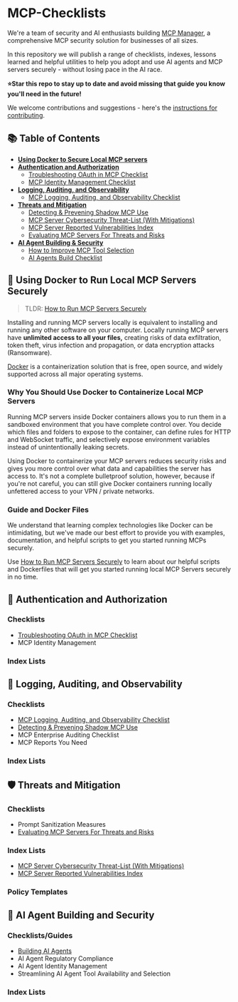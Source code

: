 # MCP-Checklists

We're a team of security and AI enthusiasts building [MCP Manager](https://mcpmanager.ai), a comprehensive MCP security solution for businesses of all sizes.

In this repository we will publish a range of checklists, indexes, lessons learned and helpful utilities to help you adopt and use AI agents and MCP servers securely - without losing pace in the AI race.

**⭐Star this repo to stay up to date and avoid missing that guide you know you'll need in the future!**

We welcome contributions and suggestions - here's the [instructions for contributing](./CONTRIBUTING.md).

## 📚 Table of Contents

- **[Using Docker to Secure Local MCP servers](#-using-docker-to-run-local-mcp-servers-securely)**
- **[Authentication and Authorization](#-authentication-and-authorization)**
    - [Troubleshooting OAuth in MCP Checklist](./infrastructure/docs/troubleshooting-oauth.md)
    - [MCP Identity Management Checklist](./infrastructure/docs/mcp-identity-management-checklist.md)
- **[Logging, Auditing, and Observability](#-logging-auditing-and-observability)**
    - [MCP Logging, Auditing, and Observability Checklist](./infrastructure/docs/logging-auditing-observability.md)
- **[Threats and Mitigation](#%EF%B8%8F-threats-and-mitigation)**
    - [Detecting & Prevening Shadow MCP Use](./infrastructure/docs/shadow-mcp-detect-prevent.md)
    - [MCP Server Cybersecurity Threat-List (With Mitigations)](./infrastructure/docs/mcp-security-threat-list.md)
    - [MCP Server Reported Vulnerabilities Index](./infrastructure/docs/reported-vulnerability-index.md)
    - [Evaluating MCP Servers For Threats and Risks](./infrastructure/docs/security-screening-mcp-servers.md)
- **[AI Agent Building & Security](#-ai-agent-building-and-security)**
    - [How to Improve MCP Tool Selection](./infrastructure/docs/improving-tool-selection.md)
    - [AI Agents Build Checklist](./infrastructure/docs/ai-agent-building.md)

## 🐳 Using Docker to Run Local MCP Servers Securely

> TLDR: [How to Run MCP Servers Securely](./infrastructure/docs/how-to-run-mcp-servers-securely.md)

Installing and running MCP servers locally is equivalent to installing and running any other software on your computer. Locally running MCP servers have **unlimited access to all your files,** creating risks of data exfiltration, token theft, virus infection and propagation, or data encryption attacks (Ransomware).

[Docker](https://www.docker.com/get-started/) is a containerization solution that is free, open source, and widely supported across all major operating systems.

### Why You Should Use Docker to Containerize Local MCP Servers

Running MCP servers inside Docker containers allows you to run them in a sandboxed environment that you have complete control over. You decide which files and folders to expose to the container, can define rules for HTTP and WebSocket traffic, and selectively expose environment variables instead of unintentionally leaking secrets.

Using Docker to containerize your MCP servers reduces security risks and gives you more control over what data and capabilities the server has access to. It's not a complete bulletproof solution, however, because if you're not careful, you can still give Docker containers running locally unfettered access to your VPN / private networks.

### Guide and Docker Files

We understand that learning complex technologies like Docker can be intimidating, but we've made our best effort to provide you with examples, documentation, and helpful scripts to get you started running MCPs securely.

Use [How to Run MCP Servers Securely](./infrastructure/docs/how-to-run-mcp-servers-securely.md) to learn about our helpful scripts and Dockerfiles that will get you started running local MCP Servers securely in no time.

## 🔐 Authentication and Authorization 

### Checklists

- [Troubleshooting OAuth in MCP Checklist](./infrastructure/docs/troubleshooting-oauth.md)
- MCP Identity Management

### Index Lists

## 📝 Logging, Auditing, and Observability

### Checklists

- [MCP Logging, Auditing, and Observability Checklist](./infrastructure/docs/logging-auditing-observability.md)
- [Detecting & Prevening Shadow MCP Use](./infrastructure/docs/shadow-mcp-detect-prevent.md)
- MCP Enterprise Auditing Checklist
- MCP Reports You Need

### Index Lists

## 🛡️ Threats and Mitigation

### Checklists

- Prompt Sanitization Measures
- [Evaluating MCP Servers For Threats and Risks](./infrastructure/docs/security-screening-mcp-servers.md)

### Index Lists

- [MCP Server Cybersecurity Threat-List (With Mitigations)](./infrastructure/docs/mcp-security-threat-list.md)
- [MCP Server Reported Vulnerabilities Index](./infrastructure/docs/reported-vulnerability-index.md)

### Policy Templates

## 🤖 AI Agent Building and Security

### Checklists/Guides

- [Building AI Agents](./infrastructure/docs/ai-agent-building.md)
- AI Agent Regulatory Compliance
- AI Agent Identity Management
- Streamlining AI Agent Tool Availability and Selection

### Index Lists
